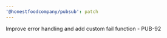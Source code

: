 ```yaml
---
'@honestfoodcompany/pubsub': patch
---
```


Improve error handling and add custom fail function - PUB-92
